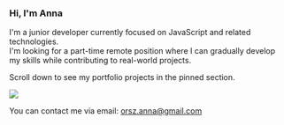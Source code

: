 ### Hi, I'm Anna

I'm a junior developer currently focused on JavaScript and related technologies.</br>
I'm looking for a part-time remote position where I can gradually develop my skills while contributing to real-world projects.

Scroll down to see my portfolio projects in the pinned section.

![](https://github-readme-stats.vercel.app/api/top-langs/?username=orszaczkyanna&theme=transparent&hide_border=false&include_all_commits=true&count_private=true&layout=compact)

You can contact me via email: orsz.anna@gmail.com

